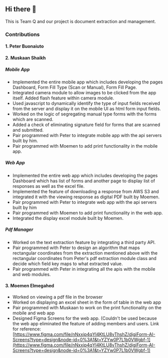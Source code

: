 ## Hi there 👋

This is Team Q and our project is document extraction and management.

<!--

**Here are some ideas to get you started:**

🙋‍♀️ A short introduction - what is your organization all about?
🌈 Contribution guidelines - how can the community get involved?
👩‍💻 Useful resources - where can the community find your docs? Is there anything else the community should know?
🍿 Fun facts - what does your team eat for breakfast?
🧙 Remember, you can do mighty things with the power of [Markdown](https://docs.github.com/github/writing-on-github/getting-started-with-writing-and-formatting-on-github/basic-writing-and-formatting-syntax)
-->


### Contributions
#### 1. Peter Buonaiuto

#### 2. Muskaan Shaikh
##### Mobile App
  - Implemented the entire mobile app which includes developing the pages Dashboard, Form Fill Type (Scan or Manual), Form Fill Page.
  - Integrated camera module to allow images to be clicked from the app itself. Added flash feature within camera module.
  - Used javascript to dynamically identify the type of input fields received from the server and display it on the mobile UI as html form input fields.
  - Worked on the logic of segregating manual type forms with the forms which are scanned.
  - Added a check of eliminating signature field for forms that are scanned and submitted.
  - Pair programmed with Peter to integrate mobile app with the api servers built by him.
  - Pair programmed with Moemen to add print functionality in the mobile app.
  
##### Web App
  - Implemented the entire web app which includes developing the pages Dashboard which has list of forms and another page to display list of responses as well as the excel file.
  - Implemented the feature of downloading a response from AWS S3 and integrated it with the viewing response as digital PDF built by Moemen.
  - Pair programmed with Peter to integrate web app with the api servers built by him
  - Pair programmed with Moemen to add print functionality in the web app.
  - Integrated the display excel module built by Moemen.

##### Pdf Manager
  - Worked on the text extraction feature by integrating a third party API.
  - Pair programmed with Peter to design an algorithm that maps rectangular coordinates from the extraction mentioned above with the rectangular coordinates from Peter's pdf extraction module class and decide which field key maps to what extracted value.
  - Pair programmed with Peter in integrating all the apis with the mobile and web modules.
 
#### 3. Moemen Elmegahed
  - Worked on viewing a pdf file in the browser
  - Worked on displaying an excel sheet in the form of table in the web app
  - Pair programmed with Muskaan to work on the print functionality on the mobile and web app
  - Designed Figma Screens for the web app. (Couldn't be used because the web app eliminated the feature of adding members and users. Link for reference: [https://www.figma.com/file/nNxxip4qYl4KtLU8vThshZ/digiForm-AI-Screens?type=design&node-id=0%3A1&t=YZYw0P7L1b0VWgbf-1](https://www.figma.com/file/nNxxip4qYl4KtLU8vThshZ/digiForm-AI-Screens?type=design&node-id=0%3A1&t=YZYw0P7L1b0VWgbf-1)
